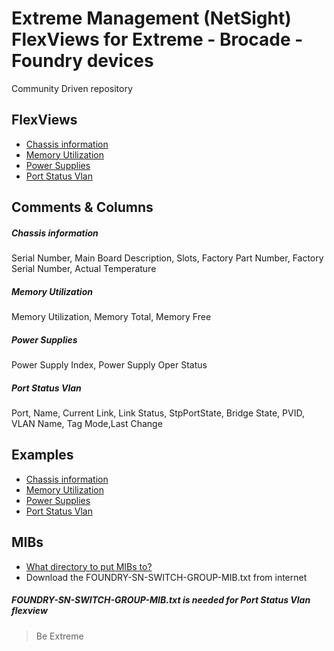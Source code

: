 # Extreme Management (NetSight) FlexViews for Extreme - Brocade - Foundry devices

Community Driven repository

## FlexViews
* [Chassis information](tpl/Foundry_Chassis.tpl?raw=true)
* [Memory Utilization](tpl/Foundry_Memory.tpl?raw=true)
* [Power Supplies](tpl/Foundry_PowerSupply.tpl?raw=true)
* [Port Status Vlan](tpl/Foundry_Port_Status_VLAN.tpl?raw=true)


## Comments & Columns
##### Chassis information
Serial Number, Main Board Description, Slots, Factory Part Number, Factory Serial Number, Actual Temperature

##### Memory Utilization
Memory Utilization, Memory Total, Memory Free

##### Power Supplies
Power Supply Index, Power Supply Oper Status

##### Port Status Vlan
Port, Name, Current Link, Link Status, StpPortState, Bridge State, PVID, VLAN Name, Tag Mode,Last Change


## Examples
* [Chassis information](sample/FoundryChassis.PNG)
* [Memory Utilization](sample/FoundryMemory.PNG)
* [Power Supplies](sample/FoundryPowerSupply.PNG)
* [Port Status Vlan](sample/FoundryPortStatusVlan.PNG)

## MIBs 
* [What directory to put MIBs to?](https://gtacknowledge.extremenetworks.com/articles/How_To/Netsight-Importing-a-MIB-into-Netsight)
* Download the FOUNDRY-SN-SWITCH-GROUP-MIB.txt from internet
##### FOUNDRY-SN-SWITCH-GROUP-MIB.txt is needed for Port Status Vlan flexview

>Be Extreme